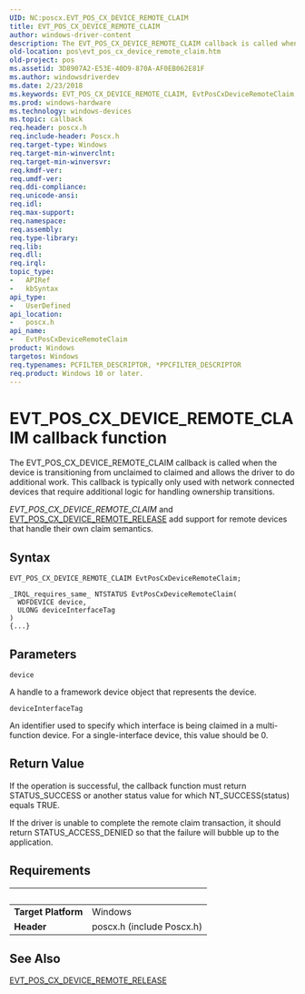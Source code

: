```yaml
---
UID: NC:poscx.EVT_POS_CX_DEVICE_REMOTE_CLAIM
title: EVT_POS_CX_DEVICE_REMOTE_CLAIM
author: windows-driver-content
description: The EVT_POS_CX_DEVICE_REMOTE_CLAIM callback is called when the device is transitioning from unclaimed to claimed and allows the driver to do additional work.
old-location: pos\evt_pos_cx_device_remote_claim.htm
old-project: pos
ms.assetid: 3D8907A2-E53E-40D9-870A-AF0EB062E81F
ms.author: windowsdriverdev
ms.date: 2/23/2018
ms.keywords: EVT_POS_CX_DEVICE_REMOTE_CLAIM, EvtPosCxDeviceRemoteClaim, EvtPosCxDeviceRemoteClaim callback function, pos.evt_pos_cx_device_remote_claim, poscx/EvtPosCxDeviceRemoteClaim
ms.prod: windows-hardware
ms.technology: windows-devices
ms.topic: callback
req.header: poscx.h
req.include-header: Poscx.h
req.target-type: Windows
req.target-min-winverclnt: 
req.target-min-winversvr: 
req.kmdf-ver: 
req.umdf-ver: 
req.ddi-compliance: 
req.unicode-ansi: 
req.idl: 
req.max-support: 
req.namespace: 
req.assembly: 
req.type-library: 
req.lib: 
req.dll: 
req.irql: 
topic_type:
-	APIRef
-	kbSyntax
api_type:
-	UserDefined
api_location:
-	poscx.h
api_name:
-	EvtPosCxDeviceRemoteClaim
product: Windows
targetos: Windows
req.typenames: PCFILTER_DESCRIPTOR, *PPCFILTER_DESCRIPTOR
req.product: Windows 10 or later.
---
```



# EVT_POS_CX_DEVICE_REMOTE_CLAIM callback function
The 
  EVT_POS_CX_DEVICE_REMOTE_CLAIM callback is called when the device is transitioning from
unclaimed to claimed and allows the driver to do additional work. This callback is typically only used with network connected devices that require additional logic for handling ownership transitions.

<i>EVT_POS_CX_DEVICE_REMOTE_CLAIM</i> and <a href="..\poscx\nc-poscx-evt_pos_cx_device_remote_release.md">EVT_POS_CX_DEVICE_REMOTE_RELEASE</a> add support for remote devices that handle their own claim
semantics.

## Syntax

```
EVT_POS_CX_DEVICE_REMOTE_CLAIM EvtPosCxDeviceRemoteClaim;

_IRQL_requires_same_ NTSTATUS EvtPosCxDeviceRemoteClaim(
  WDFDEVICE device,
  ULONG deviceInterfaceTag
)
{...}
```

## Parameters

`device`

A handle to a framework device object that represents the device.

`deviceInterfaceTag`

An identifier used to specify which interface is being claimed in a multi-function device.  For a single-interface device, this value should be 0.


## Return Value

If the operation is successful, the callback function must return STATUS_SUCCESS or another status value for which NT_SUCCESS(status) equals TRUE.

If the driver is unable to complete the remote claim transaction, it should return STATUS_ACCESS_DENIED so that the failure will bubble up to the application.


## Requirements
| &nbsp; | &nbsp; |
| ---- |:---- |
| **Target Platform** | Windows |
| **Header** | poscx.h (include Poscx.h) |

## See Also

<a href="..\poscx\nc-poscx-evt_pos_cx_device_remote_release.md">EVT_POS_CX_DEVICE_REMOTE_RELEASE</a>